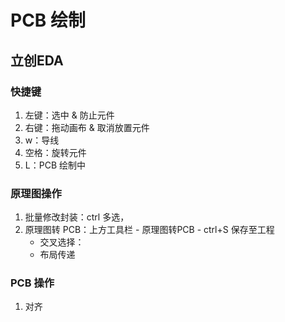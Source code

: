 # PCB 绘制

## 立创EDA

### 快捷键

1. 左键：选中 & 防止元件
2. 右键：拖动画布 & 取消放置元件
3. w：导线
4. 空格：旋转元件
5. L：PCB 绘制中

### 原理图操作

1. 批量修改封装：ctrl 多选，
2. 原理图转 PCB：上方工具栏 - 原理图转PCB - ctrl+S 保存至工程
    - 交叉选择：
    - 布局传递

### PCB 操作

1. 对齐